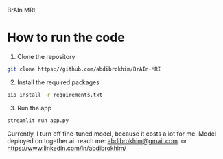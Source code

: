 BrAIn MRI

# How to run the code

1. Clone the repository
```bash
git clone https://github.com/abdibrokhim/BrAIn-MRI
```

2. Install the required packages
```bash
pip install -r requirements.txt
```

3. Run the app
```bash
streamlit run app.py
```

Currently, I turn off fine-tuned model, because it costs a lot for me. Model deployed on together.ai.
reach me: abdibrokhim@gmail.com. or https://www.linkedin.com/in/abdibrokhim/